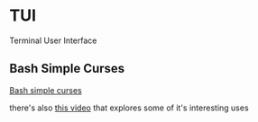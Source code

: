 # TUI
Terminal User Interface

## Bash Simple Curses
[Bash simple curses](https://github.com/metal3d/bashsimplecurses)

there's also [this video](https://www.youtube.com/watch?v=4G_cthFZeJ8) that explores some of it's interesting uses
